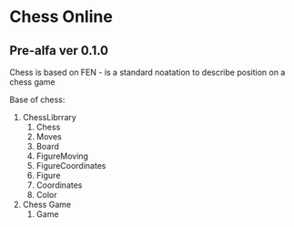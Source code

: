 # Chess Online 



## Pre-alfa ver 0.1.0

Chess is based on FEN - is a standard noatation to describe position on a chess game 


Base of chess:
1. ChessLibrrary
	1. Chess
	2. Moves
	3. Board
	4. FigureMoving
	5. FigureCoordinates
	6. Figure
	7. Coordinates
	8. Color
2. Chess Game
	1. Game


